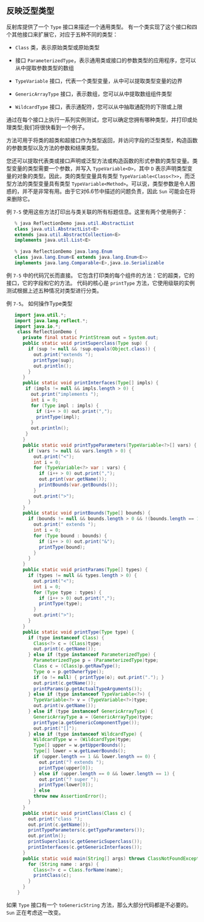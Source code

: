 ## 反映泛型类型

反射库提供了一个 `Type` 接口来描述一个通用类型。 有一个类实现了这个接口和四个其他接口来扩展它，对应于五种不同的类型：

  - `Class` 类，表示原始类型或原始类型
  
  - 接口 `ParameterizedType`，表示通用类或接口的参数类型的应用程序，您可以从中提取参数类型的数组
  
  - `TypeVariable` 接口，代表一个类型变量，从中可以提取类型变量的边界
  
  - `GenericArrayType` 接口，表示数组，您可以从中提取数组组件类型
  
  - `WildcardType` 接口，表示通配符，您可以从中抽取通配符的下限或上限
  
通过在每个接口上执行一系列实例测试，您可以确定您拥有哪种类型，并打印或处理类型;我们将很快看到一个例子。

方法可用于将类的超类和超接口作为类型返回，并访问字段的泛型类型，构造函数的参数类型以及方法的参数和结果类型。

您还可以提取代表类或接口声明或泛型方法或构造函数的形式参数的类型变量。类型变量的类型需要一个参数，并写入 `TypeVariable<D>`，其中 `D` 表示声明类型变量的对象的类型。因此，类的类型变量具有类型 `TypeVariable<Class<?>>`，而泛型方法的类型变量具有类型 `TypeVariable<Method>`。可以说，类型参数是令人困惑的，并不是非常有用。由于它对6.6节中描述的问题负责，因此 `Sun` 可能会在将来删除它。

例 `7-5` 使用这些方法打印出与类关联的所有标题信息。这里有两个使用例子：  

```java
   % java ReflectionDemo java.util.AbstractList
   class java.util.AbstractList<E>
   extends java.util.AbstractCollection<E>
   implements java.util.List<E>
   
   % java ReflectionDemo java.lang.Enum
   class java.lang.Enum<E extends java.lang.Enum<E>>
   implements java.lang.Comparable<E>,java.io.Serializable
```

例 `7-5` 中的代码冗长而直接。 它包含打印类的每个组件的方法：它的超类，它的接口，它的字段和它的方法。 代码的核心是 `printType` 方法，它使用级联的实例测试根据上述五种情况对类型进行分类。

例 `7-5`。 如何操作Type类型

```java
   import java.util.*;
   import java.lang.reflect.*;
   import java.io.*;
    class ReflectionDemo {
      private final static PrintStream out = System.out;
      public static void printSuperclass(Type sup) {
        if (sup != null && !sup.equals(Object.class)) {
          out.print("extends ");
          printType(sup);
          out.println();
        }
      }
      public static void printInterfaces(Type[] impls) {
       if (impls != null && impls.length > 0) {
         out.print("implements ");
         int i = 0;
         for (Type impl : impls) {
           if (i++ > 0) out.print(",");
           printType(impl);
         }
         out.println();
       }
      }
      public static void printTypeParameters(TypeVariable<?>[] vars) {
        if (vars != null && vars.length > 0) {
          out.print("<");
          int i = 0;
          for (TypeVariable<?> var : vars) {
            if (i++ > 0) out.print(",");
            out.print(var.getName());
            printBounds(var.getBounds());
          }
          out.print(">");
        }
      }
      public static void printBounds(Type[] bounds) {
        if (bounds != null && bounds.length > 0 && !(bounds.length == 1 && bounds[0] == Object.class)) {
          out.print(" extends ");
          int i = 0;
          for (Type bound : bounds) {
            if (i++ > 0) out.print("&");
            printType(bound);
          }
        }
      }
      public static void printParams(Type[] types) {
        if (types != null && types.length > 0) {
          out.print("<");
          int i = 0;
          for (Type type : types) {
            if (i++ > 0) out.print(",");
            printType(type);
          }
          out.print(">");
        }
      }
      public static void printType(Type type) {
        if (type instanceof Class) {
          Class<?> c = (Class)type;
          out.print(c.getName());
        } else if (type instanceof ParameterizedType) {
          ParameterizedType p = (ParameterizedType)type;
          Class c = (Class)p.getRawType();
          Type o = p.getOwnerType();
          if (o != null) { printType(o); out.print("."); }
          out.print(c.getName());
          printParams(p.getActualTypeArguments());
        } else if (type instanceof TypeVariable<?>) {
          TypeVariable<?> v = (TypeVariable<?>)type;
          out.print(v.getName());
        } else if (type instanceof GenericArrayType) {
          GenericArrayType a = (GenericArrayType)type;
          printType(a.getGenericComponentType());
          out.print("[]");
        } else if (type instanceof WildcardType) {
          WildcardType w = (WildcardType)type;
          Type[] upper = w.getUpperBounds();
          Type[] lower = w.getLowerBounds();
          if (upper.length == 1 && lower.length == 0) {
            out.print("? extends ");
            printType(upper[0]);
          } else if (upper.length == 0 && lower.length == 1) {
            out.print("? super ");
            printType(lower[0]);
          } else 
	  	  throw new AssertionError();
        }
      }
      public static void printClass(Class c) {
        out.print("class ");
        out.print(c.getName());
        printTypeParameters(c.getTypeParameters());
        out.println();
        printSuperclass(c.getGenericSuperclass());
        printInterfaces(c.getGenericInterfaces());
      }
      public static void main(String[] args) throws ClassNotFoundException {
        for (String name : args) {
          Class<?> c = Class.forName(name);
          printClass(c);
        }
      }
    }
```

如果 `Type` 接口有一个 `toGenericString` 方法，那么大部分代码都是不必要的。 `Sun` 正在考虑这一改变。





































